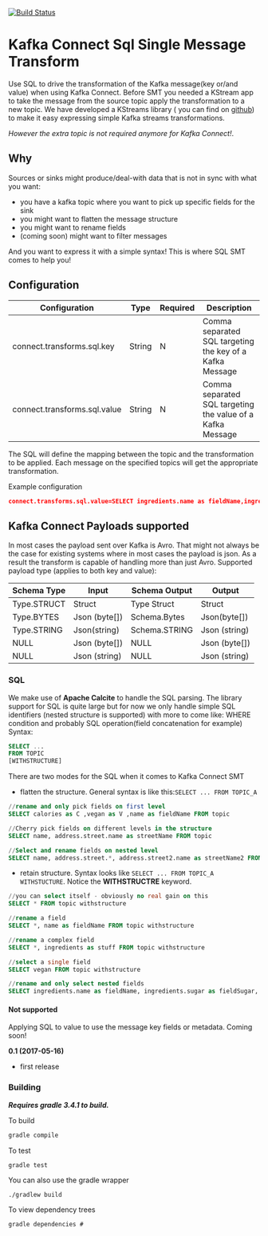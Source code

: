 [![Build Status](https://travis-ci.org/Landoop/kafka-connect-kcql-smt.svg?branch=master)](https://travis-ci.org/Landoop/kafka-connect-kcql-smt)

# Kafka Connect Sql Single Message Transform

Use SQL to drive the transformation of the Kafka message(key or/and value) when using Kafka Connect.
Before SMT you needed a KStream app to take the message from the source topic apply the transformation to a new topic. 
We have developed a KStreams library ( you can find on [github](https://github.com/Landoop/kstreams-kcql)) to make it easy expressing simple Kafka streams transformations. 

*However the extra topic is not required anymore for Kafka Connect!*.

## Why 
Sources or sinks might produce/deal-with data that is not in sync with what you want:
 - you have a kafka topic where you want to pick up specific fields for the sink
 - you might want to flatten the message structure 
 - you might want to rename fields
 - (coming soon) might want to filter messages
 
And you want to express it with a simple syntax! This is where SQL SMT comes to help you!

## Configuration

| Configuration  | Type   | Required|Description | 
|----------------|--------|----------|------------|
| connect.transforms.sql.key  | String | N |Comma separated SQL targeting the key of a Kafka Message|
| connect.transforms.sql.value| String | N |Comma separated SQL targeting the value of a Kafka Message|

The SQL will define the mapping between the topic and the transformation to be applied. 
Each message on the specified topics will get the appropriate transformation.

Example configuration
```json
connect.transforms.sql.value=SELECT ingredients.name as fieldName,ingredients.*, ingredients.sugar as fieldSugar FROM topic1 withstructure;SELECT name, address.street.name as streetName, address.street2.name as streetName2 FROM topic2
```

## Kafka Connect Payloads supported
In most cases the payload sent over Kafka is Avro. That might not always be the case for existing systems where in most cases the payload is json. 
As a result the transform is capable of handling more than just Avro. 
Supported payload type (applies to both key and value):

| Schema Type  | Input  | Schema Output | Output | 
|--------------|--------|---------------|--------|
| Type.STRUCT  | Struct | Type Struct   | Struct |
| Type.BYTES   | Json (byte[])   | Schema.Bytes  | Json(byte[]) | 
| Type.STRING  | Json(string)   | Schema.STRING | Json (string)| 
| NULL  |  Json (byte[])| NULL | Json (byte[])|
| NULL  |  Json (string)| NULL | Json (string)|

### SQL
We make use of **Apache Calcite** to handle the SQL parsing. The library support for SQL is quite large but for now
we only handle simple SQL identifiers (nested structure is supported) with more to come like: WHERE condition and probably SQL operation(field concatenation for example)
Syntax:
```SQL
SELECT ...
FROM TOPIC
[WITHSTRUCTURE]
```

There are two modes for the SQL when it comes to Kafka Connect SMT
* flatten the structure. General syntax is like this:`SELECT ... FROM TOPIC_A`
```sql
//rename and only pick fields on first level
SELECT calories as C ,vegan as V ,name as fieldName FROM topic

//Cherry pick fields on different levels in the structure
SELECT name, address.street.name as streetName FROM topic

//Select and rename fields on nested level
SELECT name, address.street.*, address.street2.name as streetName2 FROM topic
```
* retain structure. Syntax looks like `SELECT ... FROM TOPIC_A WITHSTUCTURE`. Notice the **WITHSTRUCTRE** keyword. 
   
```sql
//you can select itself - obviously no real gain on this
SELECT * FROM topic withstructure 

//rename a field 
SELECT *, name as fieldName FROM topic withstructure

//rename a complex field
SELECT *, ingredients as stuff FROM topic withstructure

//select a single field
SELECT vegan FROM topic withstructure

//rename and only select nested fields
SELECT ingredients.name as fieldName, ingredients.sugar as fieldSugar, ingredients.* FROM topic withstructure
```


#### Not supported
Applying SQL to value to use the message key fields or metadata. Coming soon!

**0.1 (2017-05-16)**

* first release

### Building

***Requires gradle 3.4.1 to build.***

To build

```bash
gradle compile
```

To test

```bash
gradle test
```


You can also use the gradle wrapper

```
./gradlew build
```

To view dependency trees

```
gradle dependencies # 
```

